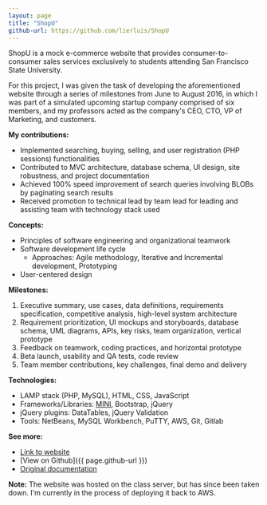 ```yaml
---
layout: page
title: "ShopU"
github-url: https://github.com/lierluis/ShopU
---
```


ShopU is a mock e-commerce website that provides consumer-to-consumer sales
services exclusively to students attending San Francisco State University.

For this project, I was given the task of developing the aforementioned website
through a series of milestones from June to August 2016, in which I was part of
a simulated upcoming startup company comprised of six members, and my
professors acted as the company's CEO, CTO, VP of Marketing, and customers.

**My contributions:**
* Implemented searching, buying, selling, and user registration (PHP sessions)
functionalities
* Contributed to MVC architecture, database schema, UI design, site robustness,
and project documentation
* Achieved 100% speed improvement of search queries involving BLOBs by
paginating search results
* Received promotion to technical lead by team lead for leading and assisting
team with technology stack used

**Concepts:**
* Principles of software engineering and organizational teamwork
* Software development life cycle
    * Approaches: Agile methodology, Iterative and Incremental development,
    Prototyping
* User-centered design

**Milestones:**
1. Executive summary, use cases, data definitions, requirements specification,
competitive analysis, high-level system architecture
2. Requirement prioritization, UI mockups and storyboards, database schema,
UML diagrams, APIs, key risks, team organization, vertical prototype
3. Feedback on teamwork, coding practices, and horizontal prototype
4. Beta launch, usability and QA tests, code review
5. Team member contributions, key challenges, final demo and delivery

**Technologies:**
* LAMP stack (PHP, MySQL), HTML, CSS, JavaScript
* Frameworks/Libraries: [MINI], Bootstrap, jQuery
* jQuery plugins: DataTables, jQuery Validation
* Tools: NetBeans, MySQL Workbench, PuTTY, AWS, Git, Gitlab

**See more:**
* [Link to website](http://shopu-env.bzwc52z8ia.us-west-2.elasticbeanstalk.com/)
* [View on Github]({{ page.github-url }})
* [Original documentation](https://goo.gl/ml0ohg)

**Note:** The website was hosted on the class server, but has since been
taken down. I'm currently in the process of deploying it back to AWS.

[MINI]: https://github.com/panique/mini
